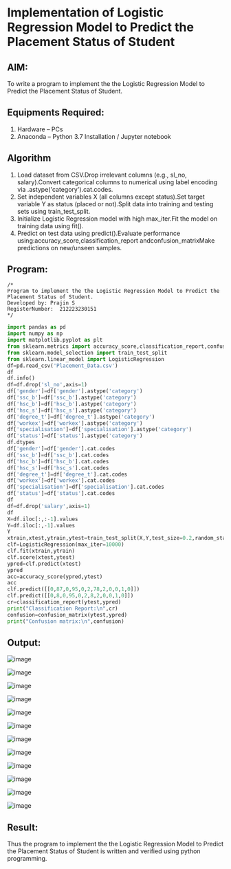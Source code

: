 # Implementation of Logistic Regression Model to Predict the Placement Status of Student

## AIM:
To write a program to implement the the Logistic Regression Model to Predict the Placement Status of Student.

## Equipments Required:
1. Hardware – PCs
2. Anaconda – Python 3.7 Installation / Jupyter notebook

## Algorithm
1. Load dataset from CSV.Drop irrelevant columns (e.g., sl_no, salary).Convert categorical columns to numerical using label encoding via .astype('category').cat.codes.
2. Set independent variables X (all columns except status).Set target variable Y as status (placed or not).Split data into training and testing sets using train_test_split.
3. Initialize Logistic Regression model with high max_iter.Fit the model on training data using fit().
4. Predict on test data using predict().Evaluate performance using:accuracy_score,classification_report andconfusion_matrixMake predictions on new/unseen samples.

## Program:
```
/*
Program to implement the the Logistic Regression Model to Predict the Placement Status of Student.
Developed by: Prajin S
RegisterNumber:  212223230151
*/
```
```python
import pandas as pd
import numpy as np
import matplotlib.pyplot as plt
from sklearn.metrics import accuracy_score,classification_report,confusion_matrix
from sklearn.model_selection import train_test_split
from sklearn.linear_model import LogisticRegression
df=pd.read_csv('Placement_Data.csv')
df
df.info()
df=df.drop('sl_no',axis=1)
df['gender']=df['gender'].astype('category')
df['ssc_b']=df['ssc_b'].astype('category')
df['hsc_b']=df['hsc_b'].astype('category')
df['hsc_s']=df['hsc_s'].astype('category')
df['degree_t']=df['degree_t'].astype('category')
df['workex']=df['workex'].astype('category')
df['specialisation']=df['specialisation'].astype('category')
df['status']=df['status'].astype('category')
df.dtypes
df['gender']=df['gender'].cat.codes
df['ssc_b']=df['ssc_b'].cat.codes
df['hsc_b']=df['hsc_b'].cat.codes
df['hsc_s']=df['hsc_s'].cat.codes
df['degree_t']=df['degree_t'].cat.codes
df['workex']=df['workex'].cat.codes
df['specialisation']=df['specialisation'].cat.codes
df['status']=df['status'].cat.codes
df
df=df.drop('salary',axis=1)
df
X=df.iloc[:,:-1].values
Y=df.iloc[:,-1].values
Y
xtrain,xtest,ytrain,ytest=train_test_split(X,Y,test_size=0.2,random_state=3)
clf=LogisticRegression(max_iter=10000)
clf.fit(xtrain,ytrain)
clf.score(xtest,ytest)
ypred=clf.predict(xtest)
ypred
acc=accuracy_score(ypred,ytest)
acc
clf.predict([[0,87,0,95,0,2,78,2,0,0,1,0]])
clf.predict([[0,8,0,95,0,2,8,2,0,0,1,0]])
cr=classification_report(ytest,ypred)
print("Classification Report:\n",cr)
confusion=confusion_matrix(ytest,ypred)
print("Confusion matrix:\n",confusion)
```

## Output:

![image](https://github.com/user-attachments/assets/a0295a23-8e53-4e93-9f1c-d5bdd961a035)

![image](https://github.com/user-attachments/assets/bf09c95d-d0d3-41c3-86c9-6c9b8ddc0158)

![image](https://github.com/user-attachments/assets/779091b8-c223-41b2-a05a-64e429f37157)

![image](https://github.com/user-attachments/assets/33fbfd70-14a5-410f-96c2-ddaa313bc73f)

![image](https://github.com/user-attachments/assets/05657eec-9d4f-4364-aa22-01eaa58afd48)

![image](https://github.com/user-attachments/assets/986a69c8-1c9a-4bea-bfb4-935c9f295bb4)

![image](https://github.com/user-attachments/assets/af7f2ba1-126d-4d85-a00d-dcdf0f95fe7c)

![image](https://github.com/user-attachments/assets/6caa91c6-109b-47cb-962d-d7ddd01015ef)

![image](https://github.com/user-attachments/assets/909113d8-499c-4bb2-b9bd-ea66a9f90eb4)

![image](https://github.com/user-attachments/assets/66069686-83e2-4214-8c05-b5bb56772a2a)

![image](https://github.com/user-attachments/assets/d454b9fa-35c5-4d3f-946e-7a3db4c1b259)

![image](https://github.com/user-attachments/assets/8fe36056-e48c-4f6d-b16e-1d81263225be)


## Result:
Thus the program to implement the the Logistic Regression Model to Predict the Placement Status of Student is written and verified using python programming.
